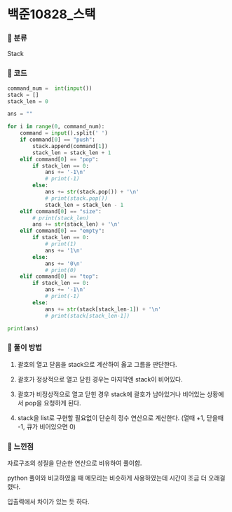 # 백준10828\_스택

### &#127822; 분류

Stack

### &#127822; 코드

```python
command_num =  int(input())
stack = []
stack_len = 0

ans = ""

for i in range(0, command_num):
    command = input().split(' ')
    if command[0] == "push":
        stack.append(command[1])
        stack_len = stack_len + 1
    elif command[0] == "pop":
        if stack_len == 0:
            ans += '-1\n'
            # print(-1)
        else:
            ans += str(stack.pop()) + '\n'
            # print(stack.pop())
            stack_len = stack_len - 1
    elif command[0] == "size":
        # print(stack_len)
        ans += str(stack_len) + '\n'
    elif command[0] == "empty":
        if stack_len == 0:
            # print(1)
            ans += '1\n'
        else:
            ans += '0\n'
            # print(0)
    elif command[0] == "top":
        if stack_len == 0:
            ans += '-1\n'
            # print(-1)
        else:
            ans += str(stack[stack_len-1]) + '\n'
            # print(stack[stack_len-1])

print(ans)
```

### &#127822; 풀이 방법

1. 괄호의 열고 닫음을 stack으로 계산하여 옳고 그름을 판단한다.

2. 괄호가 정상적으로 열고 닫힌 경우는 마지막엔 stack이 비어있다.

3. 괄호가 비정상적으로 열고 닫힌 경우 stack에 괄호가 남아있거나 비어있는 상황에서 pop을 요청하게 된다.

4. stack을 list로 구현할 필요없이 단순히 정수 연산으로 계산한다. (열때 +1, 닫을때 -1, 큐가 비어있으면 0)

### &#127822; 느낀점

자료구조의 성질을 단순한 연산으로 비유하여 풀이함.

python 풀이와 비교하였을 때 메모리는 비슷하게 사용하였는데 시간이 조금 더 오래걸렸다.

입출력에서 차이가 있는 듯 하다.